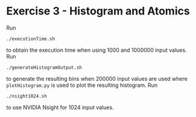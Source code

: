 # Exercise 3 - Histogram and Atomics

Run

```
./executionTime.sh
```

to obtain the execution time when using 1000 and 1000000 input values. Run

```
./generateHistogramOutput.sh
```

to generate the resulting bins when 200000 input values are used where `plotHistogram.py` is used to plot the resulting histogram. Run

```
./nsight1024.sh
```

to use NVIDIA Nsight for 1024 input values.
